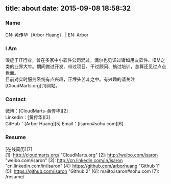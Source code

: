 title: about
date: 2015-09-08 18:58:32
---

### Name

CN: 黄传华（Arbor Huang） | EN: Arbor
### I Am

浪迹于IT行业，曾在多家中小软件公司混过，偶尔也见识过诸如用友软件、IBM之类的业界大牛。期间做过开发、带过项目、干过顾问、搞过培训，总算还见过点点世面。	
目前对实时服务系统有点兴趣，正埋头苦斗之中。有兴趣的请关注[CloudMarts.org][1]网站。
### Contact

微博：[CloudMarts-黄传华][2]	
Linkedin：[黄传华][3]		
GitHub：[Arbor Huang][5]	
Email：[isaron#sohu.com][6]
### Resume

[在线简历][7]	
[1]: http://cloudmarts.org/ "CloudMarts.org"
[2]: http://weibo.com/isaron "weibo.com/isaron"
[3]: http://cn.linkedin.com/in/isaron "cn.linkedin.com/in/isaron"
[4]: https://github.com/arborhuang "Github 1"
[5]: https://github.com/isaron "Github 2"
[6]: mailto:isaron#sohu.com
[7]: /resume/

